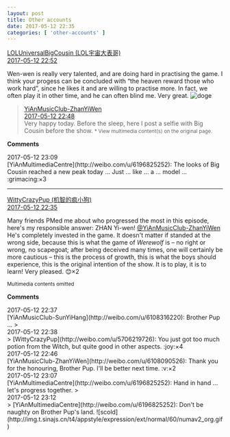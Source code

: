 ```yaml
---
layout: post
title: Other accounts
date: 2017-05-12 22:35
categories: [ 'other-accounts' ]
---
```


<div class="weibo-post-name">
  <a href="http://weibo.com/yuzhoujieshuo">LOLUniversalBigCousin (LOL宇宙大表哥)</a>
</div>
<div class="weibo-info">
  <a href="http://weibo.com/2340144597/F2OHmFQHw">2017-05-12 22:52</a>
</div>

Wen-wen is really very talented, and are doing hard in practising the game. I think your progess can be concluded with “the heaven reward those who work hard”, since he likes it and are willing to practise more. In fact, we often play it in other time, and he can often blind me. Very great. ![doge](http://img.t.sinajs.cn/t4/appstyle/expression/ext/normal/b6/doge_org.gif)

<!-- more -->

> <div class="weibo-post-name">
>   <a href="http://weibo.com/u/6108090526">YiAnMusicClub-ZhanYiWen</a>
> </div>
> <div class="weibo-info">
>   <a href="http://weibo.com/6108090526/F2OFVrVO8">2017-05-12 22:48</a>
> </div>
> Very happy today. Before the sleep, here I post a selfie with Big Cousin before the show.  
> <small>* View multimedia content(s) on the original page.</small>

**Comments**

<div class="weibo-info">2017-05-12 23:09</div>
[YiAnMultimediaCentre](http://weibo.com/u/6196825252): The looks of Big Cousin reached a new peak today … Just … like … a … model … :grimacing:×3

---

<div class="weibo-post-name">
  <a href="http://weibo.com/u/5706219726">WittyCrazyPup (机智的疯小狗)</a>
</div>
<div class="weibo-info">
  <a href="http://weibo.com/5706219726/F2OAO8JFe">2017-05-12 22:35</a>
</div>

Many friends PMed me about who progressed the most in this episode, here's my responsible answer: ZHAN Yi-wen! [@YiAnMusicClub-ZhanYiWen](http://weibo.com/u/6108090526) He's completely invested in the game. It doesn't matter if standed at the wrong side, because this is what the game of *Werewolf* is – no right or wrong, no scapegoat; after being deceived many times, one will certainly be more cautious – this is the process of growth, this is what the boys should experience, this is the original intention of the show. It is to play, it is to learn! Very pleased. :blush:×2

<small>Multimedia contents omitted</small>

**Comments**

<div class="weibo-info">2017-05-12 22:37</div>
[YiAnMusicClub-SunYiHang](http://weibo.com/u/6108316220): Brother Pup …
> <div class="weibo-info">2017-05-12 22:38</div>
> [WittyCrazyPup](http://weibo.com/u/5706219726): You just got too much potion from the Witch, but quite good in other aspects. :joy:×4

<div class="weibo-info">2017-05-12 22:46</div>
[YiAnMusicClub-ZhanYiWen](http://weibo.com/u/6108090526): Thank you for the honouring, Brother Pup. I'll be better next time. :v:×2

<div class="weibo-info">2017-05-12 23:07</div>
[YiAnMultimediaCentre](http://weibo.com/u/6196825252): Hand in hand … let's progress together.
> <div class="weibo-info">2017-05-12 23:12</div>
> [YiAnMultimediaCentre](http://weibo.com/u/6196825252): Don't be naughty on Brother Pup's land. ![scold](http://img.t.sinajs.cn/t4/appstyle/expression/ext/normal/60/numav2_org.gif)
